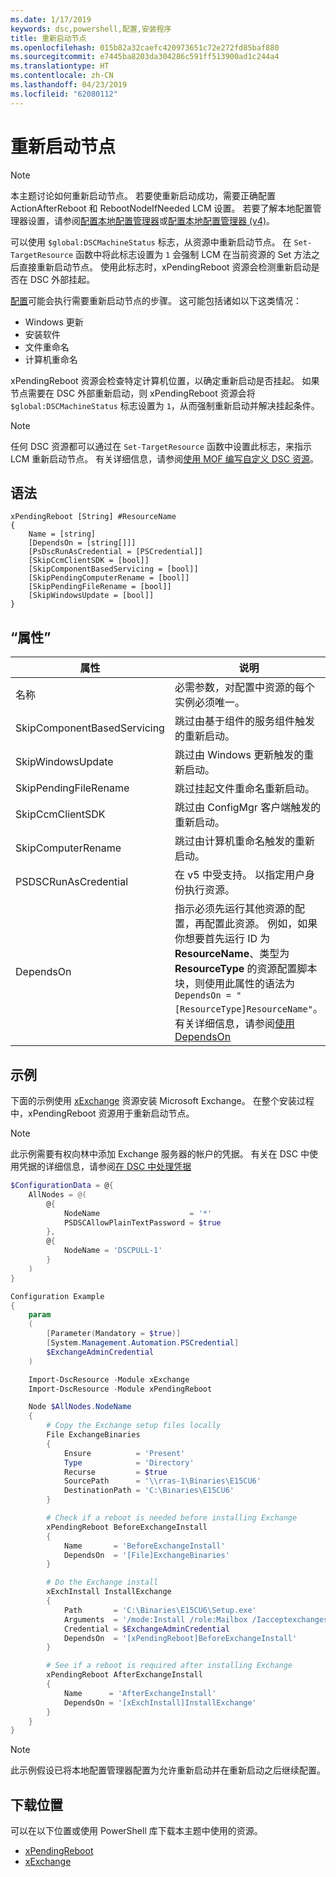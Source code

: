 ```yaml
---
ms.date: 1/17/2019
keywords: dsc,powershell,配置,安装程序
title: 重新启动节点
ms.openlocfilehash: 015b82a32caefc420973651c72e272fd85baf880
ms.sourcegitcommit: e7445ba8203da304286c591ff513900ad1c244a4
ms.translationtype: HT
ms.contentlocale: zh-CN
ms.lasthandoff: 04/23/2019
ms.locfileid: "62080112"
---
```

# <a name="reboot-a-node"></a>重新启动节点

> [!NOTE]
> 本主题讨论如何重新启动节点。 若要使重新启动成功，需要正确配置 ActionAfterReboot 和 RebootNodeIfNeeded LCM 设置。
> 若要了解本地配置管理器设置，请参阅[配置本地配置管理器](../managing-nodes/metaConfig.md)或[配置本地配置管理器 (v4)](../managing-nodes/metaConfig4.md)。

可以使用 `$global:DSCMachineStatus` 标志，从资源中重新启动节点。 在 `Set-TargetResource` 函数中将此标志设置为 `1` 会强制 LCM 在当前资源的 Set 方法之后直接重新启动节点。 使用此标志时，xPendingReboot 资源会检测重新启动是否在 DSC 外部挂起。

[配置](configurations.md)可能会执行需要重新启动节点的步骤。 这可能包括诸如以下这类情况：

- Windows 更新
- 安装软件
- 文件重命名
- 计算机重命名

xPendingReboot 资源会检查特定计算机位置，以确定重新启动是否挂起。 如果节点需要在 DSC 外部重新启动，则 xPendingReboot 资源会将 `$global:DSCMachineStatus` 标志设置为 `1`，从而强制重新启动并解决挂起条件。

> [!NOTE]
> 任何 DSC 资源都可以通过在 `Set-TargetResource` 函数中设置此标志，来指示 LCM 重新启动节点。 有关详细信息，请参阅[使用 MOF 编写自定义 DSC 资源](../resources/authoringResourceMOF.md)。

## <a name="syntax"></a>语法

```
xPendingReboot [String] #ResourceName
{
    Name = [string]
    [DependsOn = [string[]]]
    [PsDscRunAsCredential = [PSCredential]]
    [SkipCcmClientSDK = [bool]]
    [SkipComponentBasedServicing = [bool]]
    [SkipPendingComputerRename = [bool]]
    [SkipPendingFileRename = [bool]]
    [SkipWindowsUpdate = [bool]]
}
```

## <a name="properties"></a>“属性”

| 属性 | 说明 |
| --- | --- |
| 名称| 必需参数，对配置中资源的每个实例必须唯一。|
| SkipComponentBasedServicing | 跳过由基于组件的服务组件触发的重新启动。 |
| SkipWindowsUpdate | 跳过由 Windows 更新触发的重新启动。|
| SkipPendingFileRename | 跳过挂起文件重命名重新启动。 |
| SkipCcmClientSDK | 跳过由 ConfigMgr 客户端触发的重新启动。 |
| SkipComputerRename | 跳过由计算机重命名触发的重新启动。 |
| PSDSCRunAsCredential | 在 v5 中受支持。 以指定用户身份执行资源。 |
| DependsOn | 指示必须先运行其他资源的配置，再配置此资源。 例如，如果你想要首先运行 ID 为 **ResourceName**、类型为 **ResourceType** 的资源配置脚本块，则使用此属性的语法为 `DependsOn = "[ResourceType]ResourceName"`。 有关详细信息，请参阅[使用 DependsOn](resource-depends-on.md)|

## <a name="example"></a>示例

下面的示例使用 [xExchange](https://github.com/PowerShell/xExchange) 资源安装 Microsoft Exchange。
在整个安装过程中，xPendingReboot 资源用于重新启动节点。

> [!NOTE]
> 此示例需要有权向林中添加 Exchange 服务器的帐户的凭据。 有关在 DSC 中使用凭据的详细信息，请参阅[在 DSC 中处理凭据](../configurations/configDataCredentials.md)

```powershell
$ConfigurationData = @{
    AllNodes = @(
        @{
            NodeName                    = '*'
            PSDSCAllowPlainTextPassword = $true
        },
        @{
            NodeName = 'DSCPULL-1'
        }
    )
}

Configuration Example
{
    param
    (
        [Parameter(Mandatory = $true)]
        [System.Management.Automation.PSCredential]
        $ExchangeAdminCredential
    )

    Import-DscResource -Module xExchange
    Import-DscResource -Module xPendingReboot

    Node $AllNodes.NodeName
    {
        # Copy the Exchange setup files locally
        File ExchangeBinaries
        {
            Ensure          = 'Present'
            Type            = 'Directory'
            Recurse         = $true
            SourcePath      = '\\rras-1\Binaries\E15CU6'
            DestinationPath = 'C:\Binaries\E15CU6'
        }

        # Check if a reboot is needed before installing Exchange
        xPendingReboot BeforeExchangeInstall
        {
            Name       = 'BeforeExchangeInstall'
            DependsOn  = '[File]ExchangeBinaries'
        }

        # Do the Exchange install
        xExchInstall InstallExchange
        {
            Path       = 'C:\Binaries\E15CU6\Setup.exe'
            Arguments  = '/mode:Install /role:Mailbox /Iacceptexchangeserverlicenseterms'
            Credential = $ExchangeAdminCredential
            DependsOn  = '[xPendingReboot]BeforeExchangeInstall'
        }

        # See if a reboot is required after installing Exchange
        xPendingReboot AfterExchangeInstall
        {
            Name      = 'AfterExchangeInstall'
            DependsOn = '[xExchInstall]InstallExchange'
        }
    }
}
```

> [!NOTE]
> 此示例假设已将本地配置管理器配置为允许重新启动并在重新启动之后继续配置。

## <a name="where-to-download"></a>下载位置

可以在以下位置或使用 PowerShell 库下载本主题中使用的资源。

- [xPendingReboot](https://github.com/PowerShell/xPendingReboot)
- [xExchange](https://github.com/PowerShell/xExchange)
